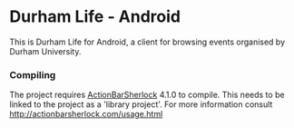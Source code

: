 Durham Life - Android
==================

This is Durham Life for Android, a client for browsing events organised by Durham University.

### Compiling

The project requires [ActionBarSherlock](http://actionbarsherlock.com/) 4.1.0 to compile.
This needs to be linked to the project as a 'library project'. For more information consult 
http://actionbarsherlock.com/usage.html
